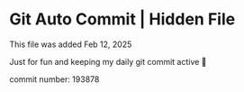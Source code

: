 # Git Auto Commit | Hidden File

This file was added Feb 12, 2025

Just for fun and keeping my daily git commit active 🤪

commit number: 193878
